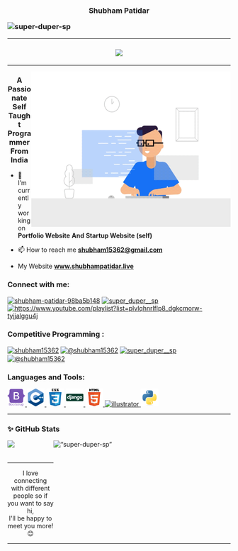 <h3 align="center">
 Shubham Patidar
  <p align="left"> <img width="150" height="25" src="https://komarev.com/ghpvc/?username=super-duper-sp&label=Profile%20views&color=0e75b6&style=flat" alt="super-duper-sp" /> </p>

</h3>
<hr>

<h3 align="center">
 
  <p align="center" >
  <a href="https://github.com/DenverCoder1/readme-typing-svg"><img src="https://readme-typing-svg.herokuapp.com/?&lines=I%20Hear%20,%20I%20Forget.....;I%20See%20,%20I%20Remember.....;I%20Do%20,%20I%20Understand.....;&center=true&width=440&height=45&color=f75c7e&vCenter=true&size=25"></a>
</h3>
<hr>


  <img align="right" height="350" width="450" alt="GIF" src="https://github.com/super-duper-sp/super-duper-sp/blob/main/animated.gif" />
<h3 align="center">A Passionate Self Taught Programmer From India</h3>


- 🔭 I’m currently working on 
  **Portfolio Website**
**And**
  **Startup Website (self)**

- 📫 How to reach me **shubham15362@gmail.com**
- My Website **www.shubhampatidar.live**


<h3 align="left">Connect with me:</h3>
<p align="left">
<a href="https://linkedin.com/in/shubham-patidar-98ba5b148" target="blank"><img align="center" src="https://raw.githubusercontent.com/rahuldkjain/github-profile-readme-generator/master/src/images/icons/Social/linked-in-alt.svg" alt="shubham-patidar-98ba5b148" height="30" width="40" /></a>
<a href="https://instagram.com/___shubham___patidar___" target="blank"><img align="center" src="https://raw.githubusercontent.com/rahuldkjain/github-profile-readme-generator/master/src/images/icons/Social/instagram.svg" alt="super_duper__sp" height="30" width="40" /></a>
<a href="https://www.youtube.com/channel/UCod8a6jFJtUM6l7hFRn460A" target="blank"><img align="center" src="https://raw.githubusercontent.com/rahuldkjain/github-profile-readme-generator/master/src/images/icons/Social/youtube.svg" alt="https://www.youtube.com/playlist?list=plvlqhnrlflp8_dgkcmorw-tyjjalggu4j" height="30" width="40" /></a>

</p>



<h3 align="left">Competitive Programming :</h3>
<p align="left">
 <a href="https://www.codechef.com/users/shubham15362" target="blank"><img align="center" src="https://cdn.jsdelivr.net/npm/simple-icons@3.1.0/icons/codechef.svg" alt="shubham15362" height="30" width="40" /></a>
<a href="https://www.hackerrank.com/@shubham15362" target="blank"><img align="center" src="https://raw.githubusercontent.com/rahuldkjain/github-profile-readme-generator/master/src/images/icons/Social/hackerrank.svg" alt="@shubham15362" height="30" width="40" /></a>
<a href="https://codeforces.com/profile/super_duper__sp" target="blank"><img align="center" src="https://cdn.jsdelivr.net/npm/simple-icons@3.0.1/icons/codeforces.svg" alt="super_duper__sp" height="30" width="40" /></a>
<a href="https://www.hackerearth.com/@shubham15362" target="blank"><img align="center" src="https://raw.githubusercontent.com/rahuldkjain/github-profile-readme-generator/master/src/images/icons/Social/hackerearth.svg" alt="@shubham15362" height="30" width="40" /></a>
</p> 
  

  

<h3 align="left">Languages and Tools:</h3>
<p align="left"> <a href="https://getbootstrap.com" target="_blank"> <img src="https://raw.githubusercontent.com/devicons/devicon/master/icons/bootstrap/bootstrap-plain-wordmark.svg" alt="bootstrap" width="40" height="40"/> </a> <a href="https://www.w3schools.com/cpp/" target="_blank"> <img src="https://raw.githubusercontent.com/devicons/devicon/master/icons/cplusplus/cplusplus-original.svg" alt="cplusplus" width="40" height="40"/> </a> <a href="https://www.w3schools.com/css/" target="_blank"> <img src="https://raw.githubusercontent.com/devicons/devicon/master/icons/css3/css3-original-wordmark.svg" alt="css3" width="40" height="40"/> </a> <a href="https://www.djangoproject.com/" target="_blank"> <img src="https://raw.githubusercontent.com/devicons/devicon/master/icons/django/django-original.svg" alt="django" width="40" height="40"/> </a> <a href="https://www.w3.org/html/" target="_blank"> <img src="https://raw.githubusercontent.com/devicons/devicon/master/icons/html5/html5-original-wordmark.svg" alt="html5" width="40" height="40"/> </a> <a href="https://www.adobe.com/in/products/illustrator.html" target="_blank"> <img src="https://www.vectorlogo.zone/logos/adobe_illustrator/adobe_illustrator-icon.svg" alt="illustrator" width="40" height="40"/> </a> <a href="https://www.python.org" target="_blank"> <img src="https://raw.githubusercontent.com/devicons/devicon/master/icons/python/python-original.svg" alt="python" width="40" height="40"/> </a> 
<hr>
</p>



### ✨ GitHub Stats

<a href="https://github.com/super-duper-sp">
  <img height="180em" src="https://github-readme-stats.vercel.app/api?username=super-duper-sp&show_icons=true&theme=dracula&count_private=true" />
  <img align="right" width="400" height="230" src="http://github-readme-streak-stats.herokuapp.com?user=super-duper-sp&theme=merko&hide_border=true&sideNums=DD2727&currStreakLabel=DD2727" alt=“super-duper-sp” />
</a>
<br/>


</a>
<br/>




 

<div align="center">
<hr>
I love connecting with different people so if you want to say hi, <br> I'll be happy to meet you more! 😊
<hr>
</div>

